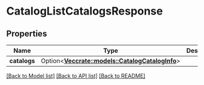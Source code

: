# CatalogListCatalogsResponse

## Properties

Name | Type | Description | Notes
------------ | ------------- | ------------- | -------------
**catalogs** | Option<[**Vec<crate::models::CatalogCatalogInfo>**](CatalogCatalogInfo.md)> |  | [optional]

[[Back to Model list]](../README.md#documentation-for-models) [[Back to API list]](../README.md#documentation-for-api-endpoints) [[Back to README]](../README.md)



